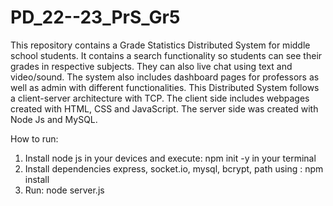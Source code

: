# PD_22--23_PrS_Gr5
This repository contains a Grade Statistics Distributed System for middle school students. It contains a search functionality so students can see their grades in respective subjects. They can also live chat using text and video/sound. The system also includes dashboard pages for professors as well as admin with different functionalities.
This Distributed System follows a client-server architecture with TCP. The client side includes webpages created with HTML, CSS and JavaScript. The server side was created with Node Js and MySQL.

How to run:
1. Install node js in your devices and execute: npm init -y in your terminal
2. Install dependencies express, socket.io, mysql, bcrypt, path using : npm install
3. Run: node server.js
